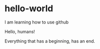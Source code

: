 # hello-world
I am learning how to use github

Hello, humans! 

Everything that has a beginning, has an end. 
